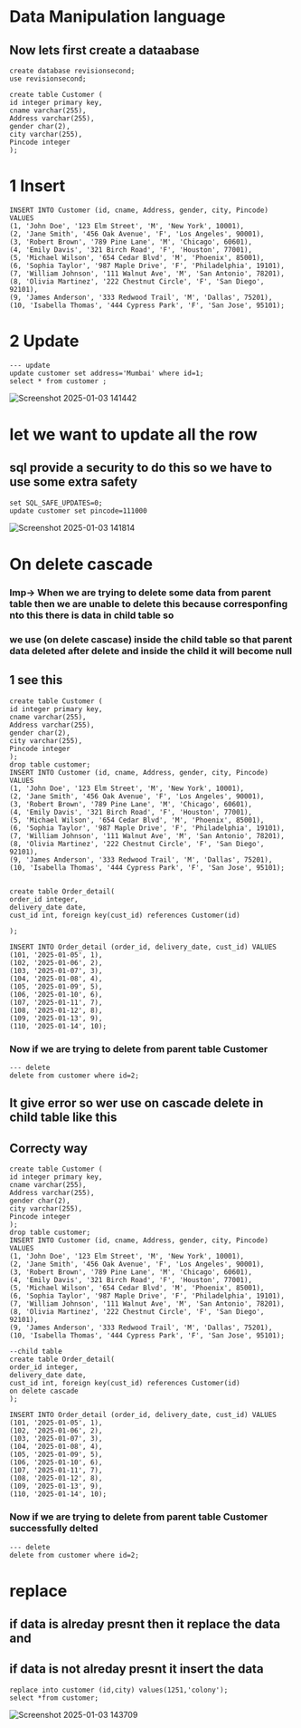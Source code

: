 # Data Manipulation language 

## Now lets first create a dataabase 
```
create database revisionsecond;
use revisionsecond;
```
```
create table Customer (
id integer primary key,
cname varchar(255),
Address varchar(255),
gender char(2),
city varchar(255),
Pincode integer
);
```
# 1 Insert 
```
INSERT INTO Customer (id, cname, Address, gender, city, Pincode) VALUES 
(1, 'John Doe', '123 Elm Street', 'M', 'New York', 10001),
(2, 'Jane Smith', '456 Oak Avenue', 'F', 'Los Angeles', 90001),
(3, 'Robert Brown', '789 Pine Lane', 'M', 'Chicago', 60601),
(4, 'Emily Davis', '321 Birch Road', 'F', 'Houston', 77001),
(5, 'Michael Wilson', '654 Cedar Blvd', 'M', 'Phoenix', 85001),
(6, 'Sophia Taylor', '987 Maple Drive', 'F', 'Philadelphia', 19101),
(7, 'William Johnson', '111 Walnut Ave', 'M', 'San Antonio', 78201),
(8, 'Olivia Martinez', '222 Chestnut Circle', 'F', 'San Diego', 92101),
(9, 'James Anderson', '333 Redwood Trail', 'M', 'Dallas', 75201),
(10, 'Isabella Thomas', '444 Cypress Park', 'F', 'San Jose', 95101);
```

# 2 Update 
```
--- update 
update customer set address='Mumbai' where id=1;
select * from customer ;
```

![Screenshot 2025-01-03 141442](https://github.com/user-attachments/assets/5d4918b3-ded2-4db4-981b-e3113fa4744b)

# let we want to update all the row 
## sql provide a security to do this so we have to use some extra safety 
```
set SQL_SAFE_UPDATES=0;
update customer set pincode=111000
```

![Screenshot 2025-01-03 141814](https://github.com/user-attachments/assets/a699c932-e9c0-4dee-9317-24b7c57e7695)

# On delete cascade 
### Imp-> When we are trying to delete some data from parent table then we are unable to delete this because corresponfing nto this there is data in child table so 
### we use (on delete cascase) inside the child table so that parent data deleted after delete and inside the child it will become null
## 1 see this 
```
create table Customer (
id integer primary key,
cname varchar(255),
Address varchar(255),
gender char(2),
city varchar(255),
Pincode integer
);
drop table customer;
INSERT INTO Customer (id, cname, Address, gender, city, Pincode) VALUES 
(1, 'John Doe', '123 Elm Street', 'M', 'New York', 10001),
(2, 'Jane Smith', '456 Oak Avenue', 'F', 'Los Angeles', 90001),
(3, 'Robert Brown', '789 Pine Lane', 'M', 'Chicago', 60601),
(4, 'Emily Davis', '321 Birch Road', 'F', 'Houston', 77001),
(5, 'Michael Wilson', '654 Cedar Blvd', 'M', 'Phoenix', 85001),
(6, 'Sophia Taylor', '987 Maple Drive', 'F', 'Philadelphia', 19101),
(7, 'William Johnson', '111 Walnut Ave', 'M', 'San Antonio', 78201),
(8, 'Olivia Martinez', '222 Chestnut Circle', 'F', 'San Diego', 92101),
(9, 'James Anderson', '333 Redwood Trail', 'M', 'Dallas', 75201),
(10, 'Isabella Thomas', '444 Cypress Park', 'F', 'San Jose', 95101);


create table Order_detail(
order_id integer,
delivery_date date,
cust_id int, foreign key(cust_id) references Customer(id)

);

INSERT INTO Order_detail (order_id, delivery_date, cust_id) VALUES 
(101, '2025-01-05', 1),
(102, '2025-01-06', 2),
(103, '2025-01-07', 3),
(104, '2025-01-08', 4),
(105, '2025-01-09', 5),
(106, '2025-01-10', 6),
(107, '2025-01-11', 7),
(108, '2025-01-12', 8),
(109, '2025-01-13', 9),
(110, '2025-01-14', 10);

```
### Now if we are trying to delete from parent table Customer 
```
--- delete 
delete from customer where id=2;
```
## It give error so wer use on cascade delete in child table like this 
## Correcty way 
```
create table Customer (
id integer primary key,
cname varchar(255),
Address varchar(255),
gender char(2),
city varchar(255),
Pincode integer
);
drop table customer;
INSERT INTO Customer (id, cname, Address, gender, city, Pincode) VALUES 
(1, 'John Doe', '123 Elm Street', 'M', 'New York', 10001),
(2, 'Jane Smith', '456 Oak Avenue', 'F', 'Los Angeles', 90001),
(3, 'Robert Brown', '789 Pine Lane', 'M', 'Chicago', 60601),
(4, 'Emily Davis', '321 Birch Road', 'F', 'Houston', 77001),
(5, 'Michael Wilson', '654 Cedar Blvd', 'M', 'Phoenix', 85001),
(6, 'Sophia Taylor', '987 Maple Drive', 'F', 'Philadelphia', 19101),
(7, 'William Johnson', '111 Walnut Ave', 'M', 'San Antonio', 78201),
(8, 'Olivia Martinez', '222 Chestnut Circle', 'F', 'San Diego', 92101),
(9, 'James Anderson', '333 Redwood Trail', 'M', 'Dallas', 75201),
(10, 'Isabella Thomas', '444 Cypress Park', 'F', 'San Jose', 95101);

--child table 
create table Order_detail(
order_id integer,
delivery_date date,
cust_id int, foreign key(cust_id) references Customer(id)
on delete cascade
);

INSERT INTO Order_detail (order_id, delivery_date, cust_id) VALUES 
(101, '2025-01-05', 1),
(102, '2025-01-06', 2),
(103, '2025-01-07', 3),
(104, '2025-01-08', 4),
(105, '2025-01-09', 5),
(106, '2025-01-10', 6),
(107, '2025-01-11', 7),
(108, '2025-01-12', 8),
(109, '2025-01-13', 9),
(110, '2025-01-14', 10);
```
### Now if we are trying to delete from parent table Customer  successfully delted 
```
--- delete 
delete from customer where id=2;
```

# replace 
## if data is alreday presnt  then it replace the data and 
## if data is not alreday presnt it insert the data 
```
replace into customer (id,city) values(1251,'colony');
select *from customer;
```

![Screenshot 2025-01-03 143709](https://github.com/user-attachments/assets/1b6948f3-fe74-49f7-8aa2-949a3ff67ca8)

